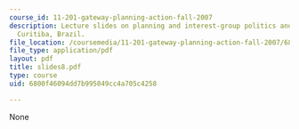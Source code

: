 ```yaml
---
course_id: 11-201-gateway-planning-action-fall-2007
description: Lecture slides on planning and interest-group politics and the case of
  Curitiba, Brazil.
file_location: /coursemedia/11-201-gateway-planning-action-fall-2007/6800f46094dd7b995049cc4a705c4258_slides8.pdf
file_type: application/pdf
layout: pdf
title: slides8.pdf
type: course
uid: 6800f46094dd7b995049cc4a705c4258

---
```

None